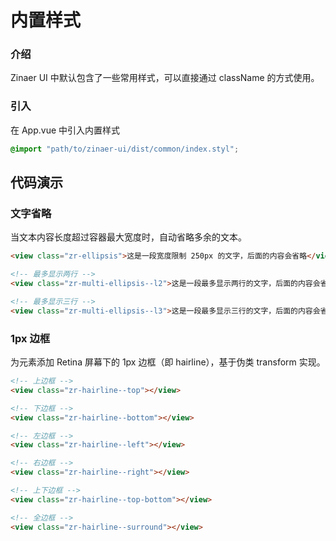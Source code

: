 # 内置样式

### 介绍

Zinaer UI 中默认包含了一些常用样式，可以直接通过 className 的方式使用。

### 引入

在 App.vue 中引入内置样式

```css
@import "path/to/zinaer-ui/dist/common/index.styl";
```

## 代码演示

### 文字省略

当文本内容长度超过容器最大宽度时，自动省略多余的文本。

```html
<view class="zr-ellipsis">这是一段宽度限制 250px 的文字，后面的内容会省略</view>

<!-- 最多显示两行 -->
<view class="zr-multi-ellipsis--l2">这是一段最多显示两行的文字，后面的内容会省略</view>

<!-- 最多显示三行 -->
<view class="zr-multi-ellipsis--l3">这是一段最多显示三行的文字，后面的内容会省略</view>
```

### 1px 边框
为元素添加 Retina 屏幕下的 1px 边框（即 hairline），基于伪类 transform 实现。

```html
<!-- 上边框 -->
<view class="zr-hairline--top"></view>

<!-- 下边框 -->
<view class="zr-hairline--bottom"></view>

<!-- 左边框 -->
<view class="zr-hairline--left"></view>

<!-- 右边框 -->
<view class="zr-hairline--right"></view>

<!-- 上下边框 -->
<view class="zr-hairline--top-bottom"></view>

<!-- 全边框 -->
<view class="zr-hairline--surround"></view>
```
